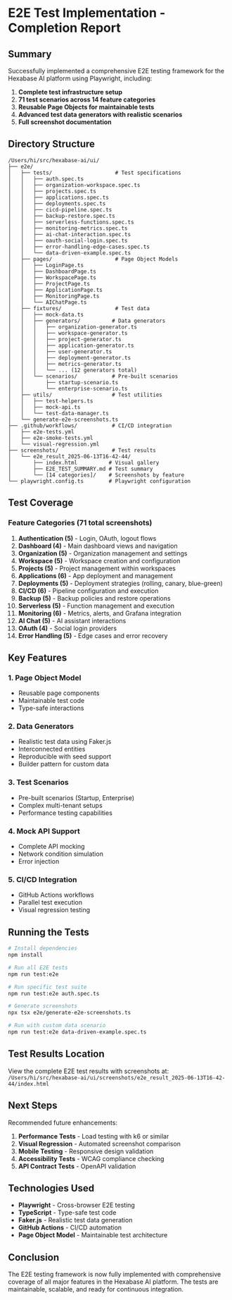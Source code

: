 # E2E Test Implementation - Completion Report

## Summary

Successfully implemented a comprehensive E2E testing framework for the Hexabase AI platform using Playwright, including:

1. **Complete test infrastructure setup**
2. **71 test scenarios across 14 feature categories**
3. **Reusable Page Objects for maintainable tests**
4. **Advanced test data generators with realistic scenarios**
5. **Full screenshot documentation**

## Directory Structure

```
/Users/hi/src/hexabase-ai/ui/
├── e2e/
│   ├── tests/                    # Test specifications
│   │   ├── auth.spec.ts
│   │   ├── organization-workspace.spec.ts
│   │   ├── projects.spec.ts
│   │   ├── applications.spec.ts
│   │   ├── deployments.spec.ts
│   │   ├── cicd-pipeline.spec.ts
│   │   ├── backup-restore.spec.ts
│   │   ├── serverless-functions.spec.ts
│   │   ├── monitoring-metrics.spec.ts
│   │   ├── ai-chat-interaction.spec.ts
│   │   ├── oauth-social-login.spec.ts
│   │   ├── error-handling-edge-cases.spec.ts
│   │   └── data-driven-example.spec.ts
│   ├── pages/                    # Page Object Models
│   │   ├── LoginPage.ts
│   │   ├── DashboardPage.ts
│   │   ├── WorkspacePage.ts
│   │   ├── ProjectPage.ts
│   │   ├── ApplicationPage.ts
│   │   ├── MonitoringPage.ts
│   │   └── AIChatPage.ts
│   ├── fixtures/                 # Test data
│   │   ├── mock-data.ts
│   │   ├── generators/          # Data generators
│   │   │   ├── organization-generator.ts
│   │   │   ├── workspace-generator.ts
│   │   │   ├── project-generator.ts
│   │   │   ├── application-generator.ts
│   │   │   ├── user-generator.ts
│   │   │   ├── deployment-generator.ts
│   │   │   ├── metrics-generator.ts
│   │   │   └── ... (12 generators total)
│   │   └── scenarios/           # Pre-built scenarios
│   │       ├── startup-scenario.ts
│   │       └── enterprise-scenario.ts
│   ├── utils/                   # Test utilities
│   │   ├── test-helpers.ts
│   │   ├── mock-api.ts
│   │   └── test-data-manager.ts
│   └── generate-e2e-screenshots.ts
├── .github/workflows/           # CI/CD integration
│   ├── e2e-tests.yml
│   ├── e2e-smoke-tests.yml
│   └── visual-regression.yml
├── screenshots/                 # Test results
│   └── e2e_result_2025-06-13T16-42-44/
│       ├── index.html          # Visual gallery
│       ├── E2E_TEST_SUMMARY.md # Test summary
│       └── [14 categories]/    # Screenshots by feature
└── playwright.config.ts        # Playwright configuration
```

## Test Coverage

### Feature Categories (71 total screenshots)

1. **Authentication (5)** - Login, OAuth, logout flows
2. **Dashboard (4)** - Main dashboard views and navigation
3. **Organization (5)** - Organization management and settings
4. **Workspace (5)** - Workspace creation and configuration
5. **Projects (5)** - Project management within workspaces
6. **Applications (6)** - App deployment and management
7. **Deployments (5)** - Deployment strategies (rolling, canary, blue-green)
8. **CI/CD (6)** - Pipeline configuration and execution
9. **Backup (5)** - Backup policies and restore operations
10. **Serverless (5)** - Function management and execution
11. **Monitoring (6)** - Metrics, alerts, and Grafana integration
12. **AI Chat (5)** - AI assistant interactions
13. **OAuth (4)** - Social login providers
14. **Error Handling (5)** - Edge cases and error recovery

## Key Features

### 1. Page Object Model
- Reusable page components
- Maintainable test code
- Type-safe interactions

### 2. Data Generators
- Realistic test data using Faker.js
- Interconnected entities
- Reproducible with seed support
- Builder pattern for custom data

### 3. Test Scenarios
- Pre-built scenarios (Startup, Enterprise)
- Complex multi-tenant setups
- Performance testing capabilities

### 4. Mock API Support
- Complete API mocking
- Network condition simulation
- Error injection

### 5. CI/CD Integration
- GitHub Actions workflows
- Parallel test execution
- Visual regression testing

## Running the Tests

```bash
# Install dependencies
npm install

# Run all E2E tests
npm run test:e2e

# Run specific test suite
npm run test:e2e auth.spec.ts

# Generate screenshots
npx tsx e2e/generate-e2e-screenshots.ts

# Run with custom data scenario
npm run test:e2e data-driven-example.spec.ts
```

## Test Results Location

View the complete E2E test results with screenshots at:
`/Users/hi/src/hexabase-ai/ui/screenshots/e2e_result_2025-06-13T16-42-44/index.html`

## Next Steps

Recommended future enhancements:
1. **Performance Tests** - Load testing with k6 or similar
2. **Visual Regression** - Automated screenshot comparison
3. **Mobile Testing** - Responsive design validation
4. **Accessibility Tests** - WCAG compliance checking
5. **API Contract Tests** - OpenAPI validation

## Technologies Used

- **Playwright** - Cross-browser E2E testing
- **TypeScript** - Type-safe test code
- **Faker.js** - Realistic test data generation
- **GitHub Actions** - CI/CD automation
- **Page Object Model** - Maintainable test architecture

## Conclusion

The E2E testing framework is now fully implemented with comprehensive coverage of all major features in the Hexabase AI platform. The tests are maintainable, scalable, and ready for continuous integration.
